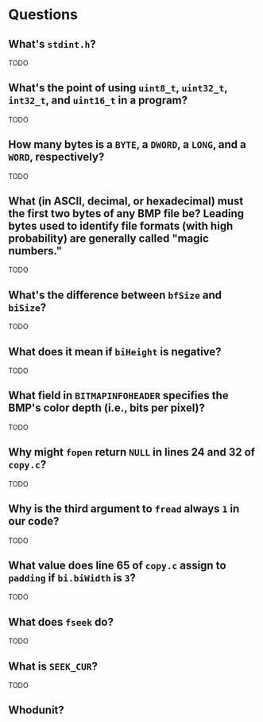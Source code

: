 # Questions

## What's `stdint.h`?

TODO

## What's the point of using `uint8_t`, `uint32_t`, `int32_t`, and `uint16_t` in a program?

TODO

## How many bytes is a `BYTE`, a `DWORD`, a `LONG`, and a `WORD`, respectively?

TODO

## What (in ASCII, decimal, or hexadecimal) must the first two bytes of any BMP file be? Leading bytes used to identify file formats (with high probability) are generally called "magic numbers."

TODO

## What's the difference between `bfSize` and `biSize`?

TODO

## What does it mean if `biHeight` is negative?

TODO

## What field in `BITMAPINFOHEADER` specifies the BMP's color depth (i.e., bits per pixel)?

TODO

## Why might `fopen` return `NULL` in lines 24 and 32 of `copy.c`?

TODO

## Why is the third argument to `fread` always `1` in our code?

TODO

## What value does line 65 of `copy.c` assign to `padding` if `bi.biWidth` is `3`?

TODO

## What does `fseek` do?

TODO

## What is `SEEK_CUR`?

TODO

## Whodunit?


